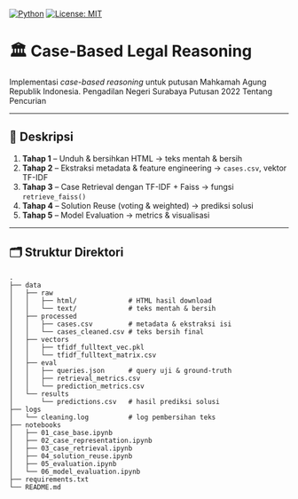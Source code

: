 <!-- badges: start -->
[![Python](https://img.shields.io/badge/python-3.8%2B-blue)](https://www.python.org/)
[![License: MIT](https://img.shields.io/badge/license-MIT-green)](/LICENSE)
<!-- badges: end -->

# 🏛️ Case-Based Legal Reasoning

Implementasi *case-based reasoning* untuk putusan Mahkamah Agung Republik Indonesia.
Pengadilan Negeri Surabaya Putusan 2022 Tentang Pencurian

---

## 📖 Deskripsi

1. **Tahap 1** – Unduh & bersihkan HTML → teks mentah & bersih  
2. **Tahap 2** – Ekstraksi metadata & feature engineering → `cases.csv`, vektor TF-IDF  
3. **Tahap 3** – Case Retrieval dengan TF-IDF + Faiss → fungsi `retrieve_faiss()`  
4. **Tahap 4** – Solution Reuse (voting & weighted) → prediksi solusi  
5. **Tahap 5** – Model Evaluation → metrics & visualisasi  

---

## 🗂️ Struktur Direktori

```text
.
├── data
│   ├── raw
│   │   ├── html/             # HTML hasil download
│   │   └── text/             # teks mentah & bersih
│   ├── processed
│   │   ├── cases.csv         # metadata & ekstraksi isi
│   │   └── cases_cleaned.csv # teks bersih final
│   ├── vectors
│   │   ├── tfidf_fulltext_vec.pkl
│   │   └── tfidf_fulltext_matrix.csv
│   ├── eval
│   │   ├── queries.json      # query uji & ground-truth
│   │   ├── retrieval_metrics.csv
│   │   └── prediction_metrics.csv
│   └── results
│       └── predictions.csv   # hasil prediksi solusi
├── logs
│   └── cleaning.log          # log pembersihan teks
├── notebooks
│   ├── 01_case_base.ipynb
│   ├── 02_case_representation.ipynb
│   ├── 03_case_retrieval.ipynb
│   ├── 04_solution_reuse.ipynb
│   ├── 05_evaluation.ipynb
│   └── 06_model_evaluation.ipynb
├── requirements.txt
└── README.md
